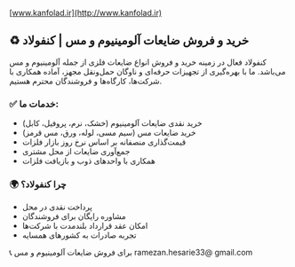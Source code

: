 
[www.kanfolad.ir](http://www.kanfolad.ir)

## ♻️ خرید و فروش ضایعات آلومینیوم و مس | کنفولاد

کنفولاد فعال در زمینه خرید و فروش انواع ضایعات فلزی از جمله آلومینیوم و مس می‌باشد. ما با بهره‌گیری از تجهیزات حرفه‌ای و ناوگان حمل‌ونقل مجهز، آماده همکاری با شرکت‌ها، کارگاه‌ها و فروشندگان محترم هستیم.

### ✅ خدمات ما:
- خرید نقدی ضایعات آلومینیوم (خشک، نرم، پروفیل، کابل)
- خرید ضایعات مس (سیم مسی، لوله، ورق، مس قرمز)
- قیمت‌گذاری منصفانه بر اساس نرخ روز بازار فلزات
- جمع‌آوری ضایعات از محل مشتری
- همکاری با واحدهای ذوب و بازیافت فلزات

### 🌍 چرا کنفولاد؟
- پرداخت نقدی در محل
- مشاوره رایگان برای فروشندگان
- امکان عقد قرارداد بلندمدت با شرکت‌ها
- تجربه صادرات به کشورهای همسایه

📞 برای فروش ضایعات آلومینیوم و مس 
ramezan.hesarie33@ gmail.com


